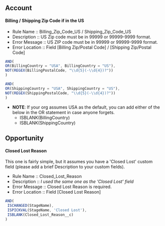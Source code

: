 ## Account
#### Billing / Shipping Zip Code if in the US
- Rule Name :: Billing_Zip_Code_US / Shipping_Zip_Code_US
- Description :: US Zip code must be in 99999 or 99999-9999 format.
- Error Message :: US ZIP code must be in 99999 or 99999-9999 format.
- Error Location :: Field [Billing Zip/Postal Code] / [Shipping Zip/Postal Code]
```js
AND(
OR(BillingCountry = "USA", BillingCountry = "US"),
NOT(REGEX(BillingPostalCode, "\\d{5}(-\\d{4})?"))
)

AND(
OR(ShippingCountry = "USA", ShippingCountry = "US"),
NOT(REGEX(ShippingPostalCode, "\\d{5}(-\\d{4})?"))
)
```
- **NOTE**: If your org assumes USA as the default, you can add either of the below in the OR statement in case anyone forgets.
    - ISBLANK(BillingCountry)
    - ISBLANK(ShippingCountry)

## Opportunity
#### Closed Lost Reason
This one is fairly simple, but it assumes you have a 'Closed Lost' custom field (please add a brief Description to your custom fields).
- Rule Name :: Closed_Lost_Reason
- Description :: *I used the same one as the 'Closed Lost' field*
- Error Message :: Closed Lost Reason is required.
- Error Location :: Field [Closed Lost Reason]
```js
AND(
 ISCHANGED(StageName),
 ISPICKVAL(StageName, 'Closed Lost'),
 ISBLANK(Closed_Lost_Reason__c) 
)
```
